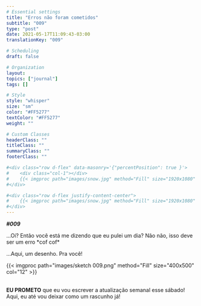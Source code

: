 ```yaml
---
# Essential settings
title: "Erros não foram cometidos"
subtitle: "009"
type: "post"
date: 2021-05-17T11:09:43-03:00
translationKey: "009"

# Scheduling
draft: false

# Organization
layout:
topics: ["journal"]
tags: []

# Style
style: "whisper"
size: "sm"
color: "#FF5277"
textColor: "#FF5277"
weight: ""

# Custom Classes
headerClass: ""
titleClass: ""
summaryClass: ""
footerClass: ""

#<div class="row d-flex" data-masonry='{"percentPosition": true }'>
#    <div class="col-1"></div>
#    {{< imgproc path="images/snow.jpg" method="Fill" size="1920x1080" col="8" >}}
#</div>

#<div class="row d-flex justify-content-center">
#    {{< imgproc path="images/snow.jpg" method="Fill" size="1920x1080" col="8" >}}
#</div>
---
```


***#009***

...Oi? Então você está me dizendo que eu pulei um dia? Não não, isso deve ser um erro \*cof cof\*

...Aqui, um desenho. Pra você!

<div class="row d-flex justify-content-center">
    {{< imgproc path="images/sketch 009.png" method="Fill" size="400x500" col="12" >}}
</div>
<br>

**EU PROMETO** que eu vou escrever a atualização semanal esse sábado! Aqui, eu até vou deixar como um rascunho já!
